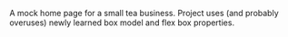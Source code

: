 A mock home page for a small tea business. Project uses (and probably overuses) newly learned box model and flex box properties.
